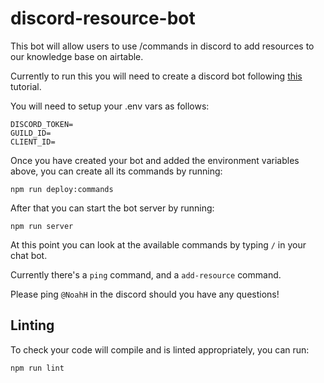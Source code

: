 # discord-resource-bot

This bot will allow users to use /commands in discord to add resources to our knowledge base on airtable.

Currently to run this you will need to create a discord bot following [this](https://discordjs.guide/#before-you-begin) tutorial.

You will need to setup your .env vars as follows:

```
DISCORD_TOKEN=
GUILD_ID=
CLIENT_ID=
```

Once you have created your bot and added the environment variables above, you can create all its commands by running:

```
npm run deploy:commands
```

After that you can start the bot server by running:

```
npm run server
```

At this point you can look at the available commands by typing `/` in your chat bot.

Currently there's a `ping` command, and a `add-resource` command.

Please ping `@NoahH` in the discord should you have any questions!

## Linting

To check your code will compile and is linted appropriately, you can run:

```
npm run lint
```
